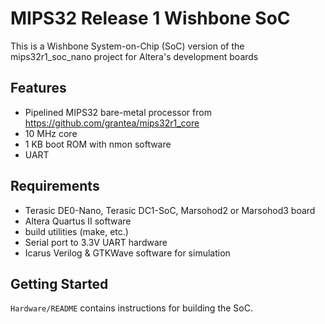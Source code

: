 MIPS32 Release 1 Wishbone SoC
=============================

This is a Wishbone System-on-Chip (SoC) version
of the mips32r1_soc_nano project for Altera's development boards

Features
--------

- Pipelined MIPS32 bare-metal processor from https://github.com/grantea/mips32r1_core
- 10 MHz core
- 1 KB boot ROM with nmon software
- UART

Requirements
------------

- Terasic DE0-Nano, Terasic DC1-SoC, Marsohod2 or Marsohod3 board
- Altera Quartus II software
- build utilities (make, etc.)
- Serial port to 3.3V UART hardware
- Icarus Verilog & GTKWave software for simulation

Getting Started
---------------

`Hardware/README` contains instructions for building the SoC.
